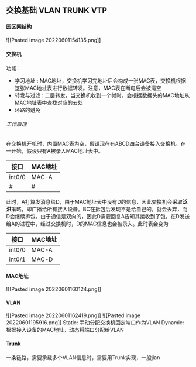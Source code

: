 ## 交换基础 VLAN TRUNK VTP

#### 园区网结构
![[Pasted image 20220601154135.png]]

#### 交换机
功能：
- 学习地址 : MAC地址，交换机学习完地址后会构成一张MAC表，交换机根据这张MAC地址表进行数据转发。注意，MAC表在断电后会被清空
- 转发与过滤 : 二层转发，当交换机收到一个帧时，会根据数据头的MAC地址从MAC地址表中查找对应的去处
- 环路的避免

###### 工作原理
在交换机开机时，内置MAC表为空，假设现在有ABCD四台设备接入交换机。在一开始，假设只有A被录入MAC地址表中。

|  接口   | MAC地址  |
|  ----  | ----  |
| int0/0  | MAC-A |
| #  | # |

此时，A打算发消息给D，由于MAC地址表中没有D的信息，因此交换机会采取**泛洪**策略，即广播给所有接入设备。BC在拆包后发现不是给自己的，就会丢弃，而D会继续拆包。由于通信是双向的，因此D需要回复A告知其接收到了包，在D发送给A的过程中，经过交换机时，D的MAC信息也会被录入。此时表会变为

|  接口   | MAC地址  |
|  ----  | ----  |
| int0/0  | MAC-A |
| int0/1  | MAC-D |

#### MAC地址
![[Pasted image 20220601160124.png]]

#### VLAN
![[Pasted image 20220601162419.png]]
![[Pasted image 20220601195916.png]]
Static: 手动分配交换机固定端口作为VLAN
Dynamic: 根据接入设备的MAC地址，动态将端口分配给VLAN

#### Trunk
一条链路，需要承载多个VLAN信息时，需要用Trunk实现，一般jian